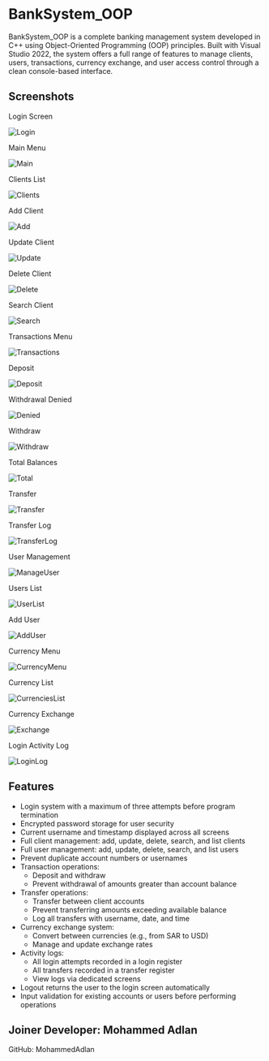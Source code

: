 # BankSystem_OOP

BankSystem_OOP is a complete banking management system developed in C++ using Object-Oriented Programming (OOP) principles. Built with Visual Studio 2022, the system offers a full range of features to manage clients, users, transactions, currency exchange, and user access control through a clean console-based interface.

## Screenshots

 Login Screen

![Login](Images/Login_Screen.png)

 Main Menu

![Main](Images/Main_Screen.png)

 Clients List

![Clients](Images/Clients_List_Screen.png)

 Add Client

![Add](Images/AddNewClient_Screen.png)

 Update Client

![Update](Images/UpdateClient_Screen.png)

 Delete Client

![Delete](Images/DeleteClient_Screen.png)

 Search Client

![Search](Images/FindClient_Screen.png)

 Transactions Menu

![Transactions](Images/Transactions_Screen.png)

 Deposit

![Deposit](Images/Deposit_Screen.png)

 Withdrawal Denied

![Denied](Images/WithdrawCannot_Screen.png)

 Withdraw

![Withdraw](Images/Withdraw_Screen.png)

 Total Balances

![Total](Images/TotalBalance_Screen.png)

 Transfer

![Transfer](Images/Transfer_Screen.png)

 Transfer Log

![TransferLog](Images/TransferLog_Screen.png)

 User Management
 
![ManageUser](Images/ManageUser_Screen.png)

 Users List

![UserList](Images/UserList_Screen.png)

 Add User

![AddUser](Images/AddNewUser_Screen.png)

 Currency Menu

![CurrencyMenu](Images/CurrencyExchangeMenue_Screen.png)

 Currency List

![CurrenciesList](Images/CurrenciesList_Screen.png)

 Currency Exchange

![Exchange](Images/ExchangeCurrency_Screen.png)

 Login Activity Log

![LoginLog](Images/LoginRegister_Screen.png) 

## Features

- Login system with a maximum of three attempts before program termination
- Encrypted password storage for user security
- Current username and timestamp displayed across all screens
- Full client management: add, update, delete, search, and list clients
- Full user management: add, update, delete, search, and list users
- Prevent duplicate account numbers or usernames
- Transaction operations:
  - Deposit and withdraw
  - Prevent withdrawal of amounts greater than account balance
- Transfer operations:
  - Transfer between client accounts
  - Prevent transferring amounts exceeding available balance
  - Log all transfers with username, date, and time
- Currency exchange system:
  - Convert between currencies (e.g., from SAR to USD)
  - Manage and update exchange rates
- Activity logs:
  - All login attempts recorded in a login register
  - All transfers recorded in a transfer register
  - View logs via dedicated screens
- Logout returns the user to the login screen automatically
- Input validation for existing accounts or users before performing operations


## Joiner Developer: Mohammed Adlan

GitHub: MohammedAdlan
